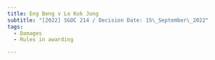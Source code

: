 ```yaml
---
title: Eng Beng v Lo Kok Jong
subtitle: "[2022] SGDC 214 / Decision Date: 15\_September\_2022"
tags:
  - Damages
  - Rules in awarding

---
```

